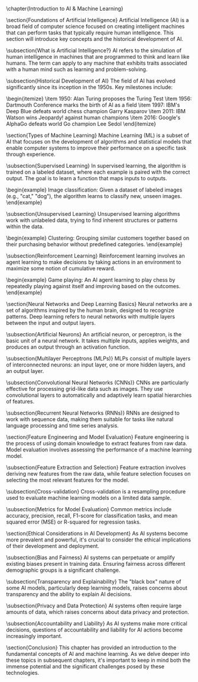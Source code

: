 \chapter{Introduction to AI \& Machine Learning}

\section{Foundations of Artificial Intelligence}
Artificial Intelligence (AI) is a broad field of computer science focused on creating intelligent machines that can perform tasks that typically require human intelligence. This section will introduce key concepts and the historical development of AI.

\subsection{What is Artificial Intelligence?}
AI refers to the simulation of human intelligence in machines that are programmed to think and learn like humans. The term can apply to any machine that exhibits traits associated with a human mind such as learning and problem-solving.

\subsection{Historical Development of AI}
The field of AI has evolved significantly since its inception in the 1950s. Key milestones include:

\begin{itemize}
    \item 1950: Alan Turing proposes the Turing Test
    \item 1956: Dartmouth Conference marks the birth of AI as a field
    \item 1997: IBM's Deep Blue defeats world chess champion Garry Kasparov
    \item 2011: IBM Watson wins Jeopardy! against human champions
    \item 2016: Google's AlphaGo defeats world Go champion Lee Sedol
\end{itemize}

\section{Types of Machine Learning}
Machine Learning (ML) is a subset of AI that focuses on the development of algorithms and statistical models that enable computer systems to improve their performance on a specific task through experience.

\subsection{Supervised Learning}
In supervised learning, the algorithm is trained on a labeled dataset, where each example is paired with the correct output. The goal is to learn a function that maps inputs to outputs.

\begin{example}
Image classification: Given a dataset of labeled images (e.g., "cat," "dog"), the algorithm learns to classify new, unseen images.
\end{example}

\subsection{Unsupervised Learning}
Unsupervised learning algorithms work with unlabeled data, trying to find inherent structures or patterns within the data.

\begin{example}
Clustering: Grouping similar customers together based on their purchasing behavior without predefined categories.
\end{example}

\subsection{Reinforcement Learning}
Reinforcement learning involves an agent learning to make decisions by taking actions in an environment to maximize some notion of cumulative reward.

\begin{example}
Game playing: An AI agent learning to play chess by repeatedly playing against itself and improving based on the outcomes.
\end{example}

\section{Neural Networks and Deep Learning Basics}
Neural networks are a set of algorithms inspired by the human brain, designed to recognize patterns. Deep learning refers to neural networks with multiple layers between the input and output layers.

\subsection{Artificial Neurons}
An artificial neuron, or perceptron, is the basic unit of a neural network. It takes multiple inputs, applies weights, and produces an output through an activation function.

\subsection{Multilayer Perceptrons (MLPs)}
MLPs consist of multiple layers of interconnected neurons: an input layer, one or more hidden layers, and an output layer.

\subsection{Convolutional Neural Networks (CNNs)}
CNNs are particularly effective for processing grid-like data such as images. They use convolutional layers to automatically and adaptively learn spatial hierarchies of features.

\subsection{Recurrent Neural Networks (RNNs)}
RNNs are designed to work with sequence data, making them suitable for tasks like natural language processing and time series analysis.

\section{Feature Engineering and Model Evaluation}
Feature engineering is the process of using domain knowledge to extract features from raw data. Model evaluation involves assessing the performance of a machine learning model.

\subsection{Feature Extraction and Selection}
Feature extraction involves deriving new features from the raw data, while feature selection focuses on selecting the most relevant features for the model.

\subsection{Cross-validation}
Cross-validation is a resampling procedure used to evaluate machine learning models on a limited data sample.

\subsection{Metrics for Model Evaluation}
Common metrics include accuracy, precision, recall, F1-score for classification tasks, and mean squared error (MSE) or R-squared for regression tasks.

\section{Ethical Considerations in AI Development}
As AI systems become more prevalent and powerful, it's crucial to consider the ethical implications of their development and deployment.

\subsection{Bias and Fairness}
AI systems can perpetuate or amplify existing biases present in training data. Ensuring fairness across different demographic groups is a significant challenge.

\subsection{Transparency and Explainability}
The "black box" nature of some AI models, particularly deep learning models, raises concerns about transparency and the ability to explain AI decisions.

\subsection{Privacy and Data Protection}
AI systems often require large amounts of data, which raises concerns about data privacy and protection.

\subsection{Accountability and Liability}
As AI systems make more critical decisions, questions of accountability and liability for AI actions become increasingly important.

\section{Conclusion}
This chapter has provided an introduction to the fundamental concepts of AI and machine learning. As we delve deeper into these topics in subsequent chapters, it's important to keep in mind both the immense potential and the significant challenges posed by these technologies.
